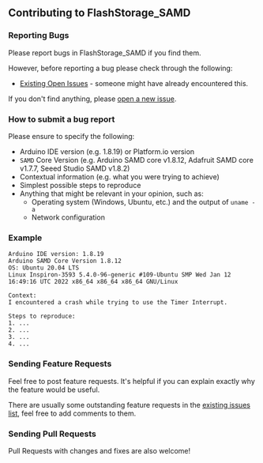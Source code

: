 ## Contributing to FlashStorage_SAMD

### Reporting Bugs

Please report bugs in FlashStorage_SAMD if you find them.

However, before reporting a bug please check through the following:

* [Existing Open Issues](https://github.com/khoih-prog/FlashStorage_SAMD/issues) - someone might have already encountered this.

If you don't find anything, please [open a new issue](https://github.com/khoih-prog/FlashStorage_SAMD/issues/new).

### How to submit a bug report

Please ensure to specify the following:

* Arduino IDE version (e.g. 1.8.19) or Platform.io version
* `SAMD` Core Version (e.g. Arduino SAMD core v1.8.12, Adafruit SAMD core v1.7.7, Seeed Studio SAMD v1.8.2)
* Contextual information (e.g. what you were trying to achieve)
* Simplest possible steps to reproduce
* Anything that might be relevant in your opinion, such as:
  * Operating system (Windows, Ubuntu, etc.) and the output of `uname -a`
  * Network configuration


### Example

```
Arduino IDE version: 1.8.19
Arduino SAMD Core Version 1.8.12
OS: Ubuntu 20.04 LTS
Linux Inspiron-3593 5.4.0-96-generic #109-Ubuntu SMP Wed Jan 12 16:49:16 UTC 2022 x86_64 x86_64 x86_64 GNU/Linux

Context:
I encountered a crash while trying to use the Timer Interrupt.

Steps to reproduce:
1. ...
2. ...
3. ...
4. ...
```

### Sending Feature Requests

Feel free to post feature requests. It's helpful if you can explain exactly why the feature would be useful.

There are usually some outstanding feature requests in the [existing issues list](https://github.com/khoih-prog/FlashStorage_SAMD/issues?q=is%3Aopen+is%3Aissue+label%3Aenhancement), feel free to add comments to them.

### Sending Pull Requests

Pull Requests with changes and fixes are also welcome!
